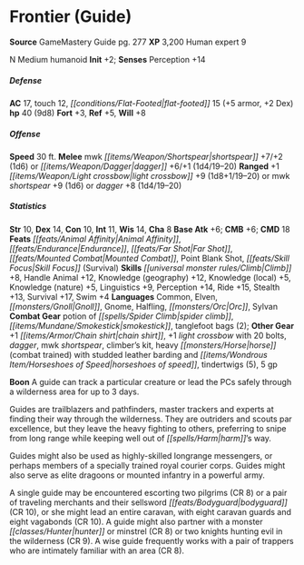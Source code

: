 ﻿---
cssclass: [monsters]
title1: Frontier (Guide)
title2: Frontier (Guide)
CR: 7
sources:
- name: GameMastery Guide
  page: 277
  link: http://paizo.com/pathfinderRPG/v5748btpy8ffn
XP: 3200
race: Human
classes:
- expert 9
alignment: N
size: Medium
type: humanoid
initiative:
  bonus: 2
AC:
  AC: 17
  touch: 12
  flat_footed: 15
  components:
    armor: 5
    dex: 2
HP:
  HP: 40
  long: 9d8
saves:
  fort: 3
  ref: 5
  will: 8
speeds:
  base: 30
attacks:
  melee:
  - - text: mwk shortspear +7/+2 (1d6)
      entries:
      - - damage: 1d6
      attack: mwk shortspear
      bonus:
      - 7
      - 2
  - - text: dagger +6/+1 (1d4/19-20)
      entries:
      - - damage: 1d4
          crit_range: 19-20
      attack: dagger
      bonus:
      - 6
      - 1
  ranged:
  - - text: +1 light crossbow +9 (1d8+1/19-20)
      entries:
      - - damage: 1d8+1
          crit_range: 19-20
      attack: +1 light crossbow
      bonus:
      - 9
  - - text: mwk shortspear +9 (1d6)
      entries:
      - - damage: 1d6
      attack: mwk shortspear
      bonus:
      - 9
  - - text: dagger +8 (1d4/19-20)
      entries:
      - - damage: 1d4
          crit_range: 19-20
      attack: dagger
      bonus:
      - 8
ability_scores:
  STR: 10
  DEX: 14
  CON: 10
  INT: 11
  WIS: 14
  CHA: 8
BAB: 6
CMB: 6
CMD: 18
feats:
- name: Animal Affinity
- name: Endurance
- name: Far Shot
- name: Mounted Combat
- name: Point Blank Shot
- name: Skill Focus (Survival)
skills:
  Climb: 8
  Handle Animal: 12
  Knowledge (geography): 12
  Knowledge (local): 5
  Knowledge (nature): 5
  Linguistics: 9
  Perception: 14
  Ride: 15
  Stealth: 13
  Survival: 17
  Swim: 4
languages:
- Common
- Elven
- Gnoll
- Gnome
- Halfling
- Orc
- Sylvan
gear:
  combat:
  - potion of spider climb
  - smokestick
  - tanglefoot bags (2)
  other:
  - +1 chain shirt
  - +1 light crossbow with 20 bolts
  - dagger
  - mwk shortspear
  - climber's kit
  - heavy horse (combat trained) with studded leather barding and horseshoes of speed
  - tindertwigs (5)
  - 5 gp
npc_boon: A guide can track a particular creature or lead the PCs safely through a
  wilderness area for up to 3 days.
desc_long: |-
  Guides are trailblazers and pathfinders, master trackers and experts at finding their way through the wilderness. They are outriders and scouts par excellence, but they leave the heavy fighting to others, preferring to snipe from long range while keeping well out of harm's way.

  Guides might also be used as highly-skilled longrange messengers, or perhaps members of a specially trained royal courier corps. Guides might also serve as elite dragoons or mounted infantry in a powerful army.

  A single guide may be encountered escorting two pilgrims (CR 8) or a pair of traveling merchants and their sellsword bodyguard (CR 10), or she might lead an entire caravan, with eight caravan guards and eight vagabonds (CR 10). A guide might also partner with a monster hunter or minstrel (CR 8) or two knights hunting evil in the wilderness (CR 9). A wise guide frequently works with a pair of trappers who are intimately familiar with an area (CR 8).

---

# Frontier (Guide)

**Source** GameMastery Guide pg. 277
**XP** 3,200
Human expert 9

N Medium humanoid
**Init** +2; **Senses** Perception +14

##### Defense

**AC** 17, touch 12, _[[conditions/Flat-Footed|flat-footed]]_ 15 (+5 armor, +2 Dex)
**hp** 40 (9d8)
**Fort** +3, **Ref** +5, **Will** +8

##### Offense
**Speed** 30 ft.
**Melee** mwk _[[items/Weapon/Shortspear|shortspear]]_ +7/+2 (1d6) or _[[items/Weapon/Dagger|dagger]]_ +6/+1 (1d4/19–20)
**Ranged** +1 _[[items/Weapon/Light crossbow|light crossbow]]_ +9 (1d8+1/19–20) or mwk _shortspear_ +9 (1d6) or _dagger_ +8 (1d4/19–20)

##### Statistics
**Str** 10, **Dex** 14, **Con** 10, **Int** 11, **Wis** 14, **Cha** 8
**Base Atk** +6; **CMB** +6; **CMD** 18
**Feats** _[[feats/Animal Affinity|Animal Affinity]]_, _[[feats/Endurance|Endurance]]_, _[[feats/Far Shot|Far Shot]]_, _[[feats/Mounted Combat|Mounted Combat]]_, Point Blank Shot, _[[feats/Skill Focus|Skill Focus]]_ (Survival)
**Skills** _[[universal monster rules/Climb|Climb]]_ +8, Handle Animal +12, Knowledge (geography) +12, Knowledge (local) +5, Knowledge (nature) +5, Linguistics +9, Perception +14, Ride +15, Stealth +13, Survival +17, Swim +4
**Languages** Common, Elven, _[[monsters/Gnoll|Gnoll]]_, Gnome, Halfling, _[[monsters/Orc|Orc]]_, Sylvan
**Combat Gear** potion of _[[spells/Spider Climb|spider climb]]_, _[[items/Mundane/Smokestick|smokestick]]_, tanglefoot bags (2); **Other Gear** +1 _[[items/Armor/Chain shirt|chain shirt]]_, +1 _light crossbow_ with 20 bolts, _dagger_, mwk _shortspear_, climber’s kit, heavy _[[monsters/Horse|horse]]_ (combat trained) with studded leather barding and _[[items/Wondrous Item/Horseshoes of Speed|horseshoes of speed]]_, tindertwigs (5), 5 gp

**Boon** A guide can track a particular creature or lead the PCs safely through a wilderness area for up to 3 days.

Guides are trailblazers and pathfinders, master trackers and experts at finding their way through the wilderness. They are outriders and scouts par excellence, but they leave the heavy fighting to others, preferring to snipe from long range while keeping well out of _[[spells/Harm|harm]]_’s way.

Guides might also be used as highly-skilled longrange messengers, or perhaps members of a specially trained royal courier corps. Guides might also serve as elite dragoons or mounted infantry in a powerful army.

A single guide may be encountered escorting two pilgrims (CR 8) or a pair of traveling merchants and their sellsword _[[feats/Bodyguard|bodyguard]]_ (CR 10), or she might lead an entire caravan, with eight caravan guards and eight vagabonds (CR 10). A guide might also partner with a monster _[[classes/Hunter|hunter]]_ or minstrel (CR 8) or two knights hunting evil in the wilderness (CR 9). A wise guide frequently works with a pair of trappers who are intimately familiar with an area (CR 8).